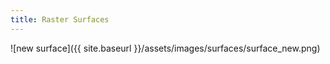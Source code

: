 ```yaml
---
title: Raster Surfaces
---
```


![new surface]({{ site.baseurl }}/assets/images/surfaces/surface_new.png)
